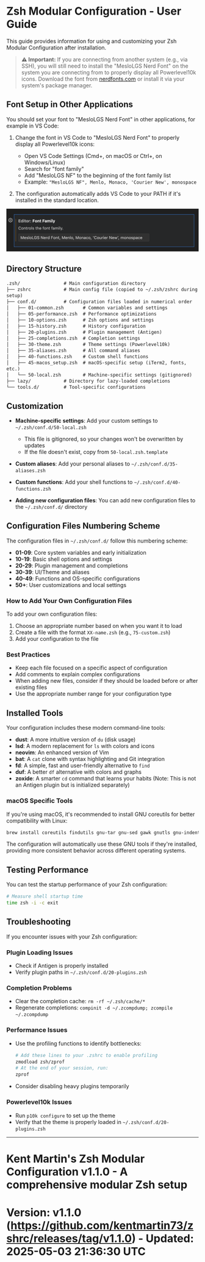 # Zsh Modular Configuration - User Guide

This guide provides information for using and customizing your Zsh Modular Configuration after installation.

> **⚠️ Important:** If you are connecting from another system (e.g., via SSH), you will still need to install the "MesloLGS Nerd Font" on the system you are connecting from to properly display all Powerlevel10k icons. Download the font from [nerdfonts.com](https://www.nerdfonts.com/font-downloads) or install it via your system's package manager.

## Font Setup in Other Applications

You should set your font to "MesloLGS Nerd Font" in other applications, for example in VS Code:

1. Change the font in VS Code to "MesloLGS Nerd Font" to properly display all Powerlevel10k icons:
   - Open VS Code Settings (Cmd+, on macOS or Ctrl+, on Windows/Linux)
   - Search for "font family"
   - Add "MesloLGS NF" to the beginning of the font family list
   - Example: `"MesloLGS NF", Menlo, Monaco, 'Courier New', monospace`

2. The configuration automatically adds VS Code to your PATH if it's installed in the standard location.

![VS Code Font Setup](images/vscode-font-setup.png)

## Directory Structure

```
.zsh/                # Main configuration directory
├── zshrc            # Main config file (copied to ~/.zsh/zshrc during setup)
├── conf.d/          # Configuration files loaded in numerical order
│   ├── 01-common.zsh       # Common variables and settings
│   ├── 05-performance.zsh  # Performance optimizations
│   ├── 10-options.zsh      # Zsh options and settings
│   ├── 15-history.zsh      # History configuration
│   ├── 20-plugins.zsh      # Plugin management (Antigen)
│   ├── 25-completions.zsh  # Completion settings
│   ├── 30-theme.zsh        # Theme settings (Powerlevel10k)
│   ├── 35-aliases.zsh      # All command aliases
│   ├── 40-functions.zsh    # Custom shell functions
│   ├── 45-macos_setup.zsh  # macOS-specific setup (iTerm2, fonts, etc.)
│   └── 50-local.zsh        # Machine-specific settings (gitignored)
├── lazy/            # Directory for lazy-loaded completions
└── tools.d/         # Tool-specific configurations
```

## Customization

- **Machine-specific settings**: Add your custom settings to `~/.zsh/conf.d/50-local.zsh`
  - This file is gitignored, so your changes won't be overwritten by updates
  - If the file doesn't exist, copy from `50-local.zsh.template`

- **Custom aliases**: Add your personal aliases to `~/.zsh/conf.d/35-aliases.zsh`

- **Custom functions**: Add your shell functions to `~/.zsh/conf.d/40-functions.zsh`

- **Adding new configuration files**: You can add new configuration files to the `~/.zsh/conf.d/` directory

## Configuration Files Numbering Scheme

The configuration files in `~/.zsh/conf.d/` follow this numbering scheme:

- **01-09**: Core system variables and early initialization
- **10-19**: Basic shell options and settings
- **20-29**: Plugin management and completions
- **30-39**: UI/Theme and aliases
- **40-49**: Functions and OS-specific configurations
- **50+**: User customizations and local settings

### How to Add Your Own Configuration Files

To add your own configuration files:

1. Choose an appropriate number based on when you want it to load
2. Create a file with the format `XX-name.zsh` (e.g., `75-custom.zsh`)
3. Add your configuration to the file

### Best Practices

- Keep each file focused on a specific aspect of configuration
- Add comments to explain complex configurations
- When adding new files, consider if they should be loaded before or after existing files
- Use the appropriate number range for your configuration type

## Installed Tools

Your configuration includes these modern command-line tools:

- **dust**: A more intuitive version of `du` (disk usage)
- **lsd**: A modern replacement for `ls` with colors and icons
- **neovim**: An enhanced version of Vim
- **bat**: A `cat` clone with syntax highlighting and Git integration
- **fd**: A simple, fast and user-friendly alternative to `find`
- **duf**: A better `df` alternative with colors and graphs
- **zoxide**: A smarter `cd` command that learns your habits (Note: This is not an Antigen plugin but is initialized separately)

### macOS Specific Tools

If you're using macOS, it's recommended to install GNU coreutils for better compatibility with Linux:

```bash
brew install coreutils findutils gnu-tar gnu-sed gawk gnutls gnu-indent gnu-getopt grep
```

The configuration will automatically use these GNU tools if they're installed, providing more consistent behavior across different operating systems.

## Testing Performance

You can test the startup performance of your Zsh configuration:

```bash
# Measure shell startup time
time zsh -i -c exit
```

## Troubleshooting

If you encounter issues with your Zsh configuration:

### Plugin Loading Issues
- Check if Antigen is properly installed
- Verify plugin paths in `~/.zsh/conf.d/20-plugins.zsh`

### Completion Problems
- Clear the completion cache: `rm -rf ~/.zsh/cache/*`
- Regenerate completions: `compinit -d ~/.zcompdump; zcompile ~/.zcompdump`

### Performance Issues
- Use the profiling functions to identify bottlenecks:
  ```bash
  # Add these lines to your .zshrc to enable profiling
  zmodload zsh/zprof
  # At the end of your session, run:
  zprof
  ```
- Consider disabling heavy plugins temporarily

### Powerlevel10k Issues
- Run `p10k configure` to set up the theme
- Verify that the theme is properly loaded in `~/.zsh/conf.d/20-plugins.zsh`

---

# Kent Martin's Zsh Modular Configuration v1.1.0 - A comprehensive modular Zsh setup
# Version: v1.1.0 (https://github.com/kentmartin73/zshrc/releases/tag/v1.1.0) - Updated: 2025-05-03 21:36:30 UTC
